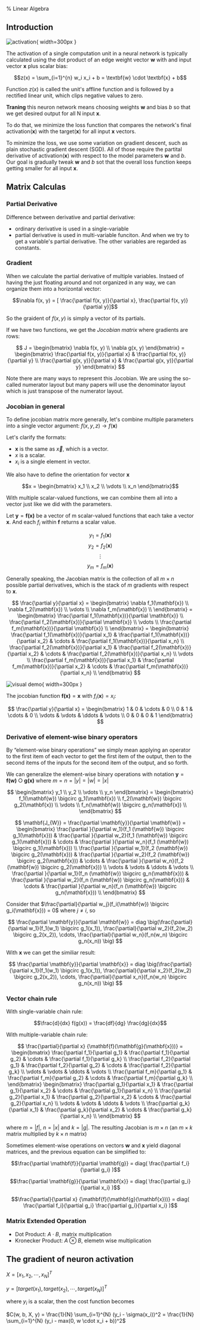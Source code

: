 % Linear Algebra

## Introduction

![activation](../../../docs/WikiImage/image_2025-03-19-08-27-00.png){ width=300px }

The activation of a single computation unit in a neural network is typically calculated using the dot product of an edge weight vector $\mathbf{w}$ with and input vector $\mathbf{x}$ plus scalar bias:

$$z(x) = \sum_{i=1}^{n} w_i x_i + b = \textbf{w} \cdot \textbf{x} + b$$

Function $z(x)$ is called the unit's affline function and is followed by a rectified linear unit, which clips negative values to zero.

__Traning__ this neuron network means choosing weights $\mathbf{w}$ and bias $b$ so that we get desired output for all N input $\mathbf{x}$.

To do that, we minimize the loss function that compares the network's final $\text{activation}(\mathbf{x})$ with the $\text{target}(\mathbf{x})$ for all input $\mathbf{x}$ vectors.

To minimize the loss, we use some variation on gradient descent, such as plain stochastic gradient descent (SGD). All of those require the partital derivative of $\text{activation}(\mathbf{x})$ with respect to the model parameters $\mathbf{w}$ and $b$.
Our goal is gradually tweak $\mathbf{w}$ and $b$ sot that the overall loss function keeps getting smaller for all input $\mathbf{x}$.

## Matrix Calculas

### Partial Derivative

Difference between derivative and partial derivative:

- ordinary derivative is used in a single-variable
- partial derivative is used in multi-variable funciton. And when we try to get a variable's partial derivative. The other variables are regarded as constants.


### Gradient

When we calculate the partial derivative of multiple variables. Instaed of having the just floating around and not organized in any way, we can organize them into a horizontal vector:

$$\nabla f(x, y) = [ \frac{\partial f(x, y)}{\partial x}, \frac{\partial f(x, y)}{\partial y}]$$

So the graident of $f(x, y)$ is simply a vector of its partials.

If we have two functions, we get the _Jocobian matrix_ where gradients are rows:

$$
J = \begin{bmatrix}
\nabla f(x, y) \\
\nabla g(x, y)
\end{bmatrix} = \begin{bmatrix}
\frac{\partial f(x, y)}{\partial x} & \frac{\partial f(x, y)}{\partial y} \\
\frac{\partial g(x, y)}{\partial x} & \frac{\partial g(x, y)}{\partial y}
\end{bmatrix}
$$ 

Note there are many ways to represent this Jocobian. We are using the so-called numerator layout but many papers will use the denominator layout which is just transpose of the numerator layout.

### Jocobian in general

To define jocobian matrix more generally, let's combine multiple parameters into a single vector argument: $f(x, y, z) \rightarrow f(\mathbf{x})$

Let's clarify the formats:

- $\mathbf{x}$ is the same as $\vec{x}$, which is a vector.
- $x$ is a scalar.
- $x_i$ is a single element in vector.

We also have to define the orientation for vector $\mathbf{x}$

$$x = \begin{bmatrix}
x_1 \\
x_2 \\
\vdots \\
x_n
\end{bmatrix}$$

With multiple scalar-valued functions, we can combine them all into a vector just like we did with the parameters.

Let $\mathbf{y} = \mathbf{f(x)}$ be a vector of m scalar-valued functions that each take a vector $\mathbf{x}$. And each $f_i$ within $\mathbf{f}$ returns a scalar value.

$$y_1 = f_1(\mathbf{x})$$
$$y_2 = f_2(\mathbf{x})$$
$$\vdots$$
$$y_m = f_m(\mathbf{x})$$

Generally speaking, the Jacobian matrix is the collection of all $m \times n$ possible partial derivatives, which is the stack of $m$ gradients with respect to $\mathbf{x}$.

$$
\frac{\partial y}{\partial x} =
\begin{bmatrix}
\nabla f_1(\mathbf{x}) \\
\nabla f_2(\mathbf{x}) \\
\vdots \\
\nabla f_m(\mathbf{x}) \\
\end{bmatrix} =
\begin{bmatrix}
\frac{\partial f_1(\mathbf{x})}{\partial \mathbf{x}} \\
\frac{\partial f_2(\mathbf{x})}{\partial \mathbf{x}} \\
\vdots \\
\frac{\partial f_m(\mathbf{x})}{\partial \mathbf{x}} \\
\end{bmatrix} =
\begin{bmatrix}
\frac{\partial f_1(\mathbf{x})}{\partial x_1} & \frac{\partial f_1(\mathbf{x})}{\partial x_2} & \cdots & \frac{\partial f_1(\mathbf{x})}{\partial x_n} \\
\frac{\partial f_2(\mathbf{x})}{\partial x_1} & \frac{\partial f_2(\mathbf{x})}{\partial x_2} & \cdots & \frac{\partial f_2(\mathbf{x})}{\partial x_n} \\
\vdots \\
\frac{\partial f_m(\mathbf{x})}{\partial x_1} & \frac{\partial f_m(\mathbf{x})}{\partial x_2} & \cdots & \frac{\partial f_m(\mathbf{x})}{\partial x_n} \\
\end{bmatrix}
$$

![visual demo](../../../docs/WikiImage/image_2025-03-19-09-31-04.png){ width=300px }

The jocobian function $\mathbf{f(x)} = \mathbf{x}$ with $f_i(\mathbf{x}) = x_i$:

$$
\frac{\partial y}{\partial x} =
\begin{bmatrix}
1 & 0 & \cdots & 0 \\
0 & 1 & \cdots & 0 \\
\vdots & \vdots & \ddots & \vdots \\
0 & 0 & 0 & 1
\end{bmatrix}
$$

### Derivative of element-wise binary operators

By “element-wise binary operations” we simply mean applying an operator to the first item of each vector to get the first item of the output, then to the second items of the inputs for the second item of the output, and so forth.

We can generalize the element-wise binary operations with notation $\mathbf{y} = \mathbf{f(w)} \bigcirc \mathbf{g(x)}$ where $m = n = |y| = |w| = |x|$

$$
\begin{bmatrix}
y_1 \\
y_2 \\
\vdots \\
y_n
\end{bmatrix} = \begin{bmatrix}
f_1(\mathbf{w}) \bigcirc g_1(\mathbf{x}) \\
f_2(\mathbf{w}) \bigcirc g_2(\mathbf{x}) \\
\vdots \\
f_n(\mathbf{w}) \bigcirc g_n(\mathbf{x}) \\
\end{bmatrix}
$$

$$
\mathbf{J_{W}} = \frac{\partial \mathbf{y}}{\partial \mathbf{w}} = \begin{bmatrix}
\frac{\partial }{\partial w_1}(f_1 (\mathbf{w}) \bigcirc g_1(\mathbf{x})) & \frac{\partial }{\partial w_2}(f_1 (\mathbf{w}) \bigcirc g_1(\mathbf{x})) & \cdots & \frac{\partial }{\partial w_n}(f_1 (\mathbf{w}) \bigcirc g_1(\mathbf{x})) \\
\frac{\partial }{\partial w_1}(f_2 (\mathbf{w}) \bigcirc g_2(\mathbf{x})) & \frac{\partial }{\partial w_2}(f_2 (\mathbf{w}) \bigcirc g_2(\mathbf{x})) & \cdots & \frac{\partial }{\partial w_n}(f_2 (\mathbf{w}) \bigcirc g_2(\mathbf{x})) \\
\vdots & \vdots & \ddots & \vdots \\
\frac{\partial }{\partial w_1}(f_n (\mathbf{w}) \bigcirc g_n(\mathbf{x})) & \frac{\partial }{\partial w_2}(f_n (\mathbf{w}) \bigcirc g_n(\mathbf{x})) & \cdots & \frac{\partial }{\partial w_n}(f_n (\mathbf{w}) \bigcirc g_n(\mathbf{x})) \\
\end{bmatrix}
$$ 

Consider that $\frac{\partial}{\partial w_j}(f_i(\mathbf{w}) \bigcirc g_i(\mathbf{x})) = 0$ where $j \ne i$, so

$$
\frac{\partial \mathbf{y}}{\partial \mathbf{w}} = diag \big(\frac{\partial}{\partial w_1}(f_1(w_1) \bigcirc g_1(x_1)), \frac{\partial}{\partial w_2}(f_2(w_2) \bigcirc g_2(x_2)), \cdots, \frac{\partial}{\partial w_n}(f_n(w_n) \bigcirc g_n(x_n)) \big)
$$

With $\mathbf{x}$ we can get the similiar result:

$$
\frac{\partial \mathbf{y}}{\partial \mathbf{x}} = diag \big(\frac{\partial}{\partial x_1}(f_1(w_1) \bigcirc g_1(x_1)), \frac{\partial}{\partial x_2}(f_2(w_2) \bigcirc g_2(x_2)), \cdots, \frac{\partial}{\partial x_n}(f_n(w_n) \bigcirc g_n(x_n)) \big)
$$


### Vector chain rule

With single-variable chain rule:

$$\frac{d}{dx} f(g(x)) = \frac{df}{dg} \frac{dg}{dx}$$

With multiple-variable chain rule:

$$
\frac{\partial}{\partial x} {\mathbf{f}(\mathbf{g}(\mathbf{x}))} =
\begin{bmatrix}
\frac{\partial f_1}{\partial g_1} & \frac{\partial f_1}{\partial g_2} & \cdots & \frac{\partial f_1}{\partial g_k} \\
\frac{\partial f_2}{\partial g_1} & \frac{\partial f_2}{\partial g_2} & \cdots & \frac{\partial f_2}{\partial g_k} \\
\vdots & \vdots & \ddots & \vdots \\
\frac{\partial f_m}{\partial g_1} & \frac{\partial f_m}{\partial g_2} & \cdots & \frac{\partial f_m}{\partial g_k} \\
\end{bmatrix}
\begin{bmatrix}
\frac{\partial g_1}{\partial x_1} & \frac{\partial g_1}{\partial x_2} & \cdots & \frac{\partial g_1}{\partial x_n} \\
\frac{\partial g_2}{\partial x_1} & \frac{\partial g_2}{\partial x_2} & \cdots & \frac{\partial g_2}{\partial x_n} \\
\vdots & \vdots & \ddots & \vdots \\
\frac{\partial g_k}{\partial x_1} & \frac{\partial g_k}{\partial x_2} & \cdots & \frac{\partial g_k}{\partial x_n} \\
\end{bmatrix}
$$

where $m = |f|$, $n = |x|$ and $k = |g|$.
The resulting Jacobian is $m \times n$ (an $m \times k$ matrix multiplied by $k \times n$ matrix)

Sometimes element-wise operations on vectors $\mathbf{w}$ and $\mathbf{x}$ yield diagonal matrices, and the previous equation can be simplified to:

$$\frac{\partial \mathbf{f}}{\partial \mathbf{g}} = diag( \frac{\partial f_i}{\partial g_i} )$$

$$\frac{\partial \mathbf{g}}{\partial \mathbf{x}} = diag( \frac{\partial g_i}{\partial x_i} )$$


$$\frac{\partial}{\partial x} {\mathbf{f}(\mathbf{g}(\mathbf{x}))} = diag( \frac{\partial f_i}{\partial g_i} \frac{\partial g_i}{\partial x_i} )$$

### Matrix Extended Operation

- Dot Product: $A \cdot B$, matrix multiplication
- Kronecker Product: $A \otimes B$, elemetn wise multiplication

## The gradient of neuron activation

$X = [x_1, x_2, \cdots, x_{N}]^{T}$

$y = [target(x_1), target(x_2), \cdots, target(x_N)]^T$

where $y_i$ is a scalar, then the cost function becomes

$C(w, b, X, y) = \frac{1}{N} \sum_{i=1}^{N} (y_i - \sigma(x_i))^2 = \frac{1}{N} \sum_{i=1}^{N} (y_i - max(0, w \cdot x_i + b))^2$

